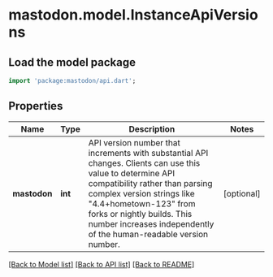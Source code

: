 # mastodon.model.InstanceApiVersions

## Load the model package
```dart
import 'package:mastodon/api.dart';
```

## Properties
Name | Type | Description | Notes
------------ | ------------- | ------------- | -------------
**mastodon** | **int** | API version number that increments with substantial API changes. Clients can use this value to determine API compatibility rather than parsing complex version strings like \"4.4+hometown-123\" from forks or nightly builds. This number increases independently of the human-readable version number. | [optional] 

[[Back to Model list]](../README.md#documentation-for-models) [[Back to API list]](../README.md#documentation-for-api-endpoints) [[Back to README]](../README.md)


